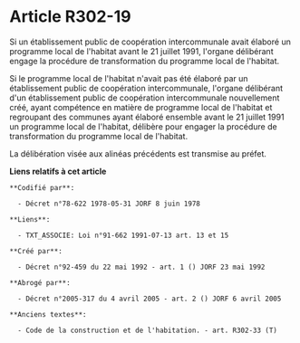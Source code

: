 # Article R302-19

Si un établissement public de coopération intercommunale avait élaboré un programme local de l'habitat avant le 21 juillet
1991, l'organe délibérant engage la procédure de transformation du programme local de l'habitat.

Si le programme local de l'habitat n'avait pas été élaboré par un établissement public de coopération intercommunale,
l'organe délibérant d'un établissement public de coopération intercommunale nouvellement créé, ayant compétence en matière de
programme local de l'habitat et regroupant des communes ayant élaboré ensemble avant le 21 juillet 1991 un programme local de
l'habitat, délibère pour engager la procédure de transformation du programme local de l'habitat.

La délibération visée aux alinéas précédents est transmise au préfet.

**Liens relatifs à cet article**

	**Codifié par**:

	  - Décret n°78-622 1978-05-31 JORF 8 juin 1978

	**Liens**:

	  - TXT_ASSOCIE: Loi n°91-662 1991-07-13 art. 13 et 15

	**Créé par**:

	  - Décret n°92-459 du 22 mai 1992 - art. 1 () JORF 23 mai 1992

	**Abrogé par**:

	  - Décret n°2005-317 du 4 avril 2005 - art. 2 () JORF 6 avril 2005

	**Anciens textes**:

	  - Code de la construction et de l'habitation. - art. R302-33 (T)
